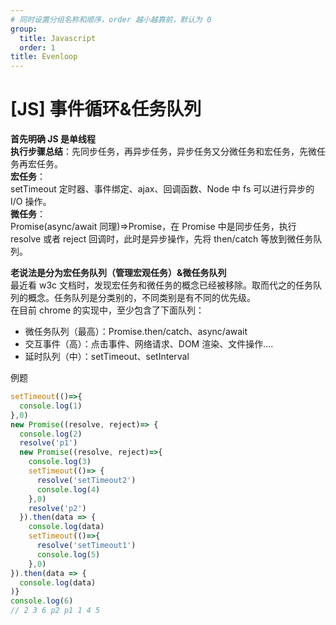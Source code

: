 ```yaml
---
# 同时设置分组名称和顺序，order 越小越靠前，默认为 0
group:
  title: Javascript
  order: 1
title: Evenloop
---
```


# [JS] 事件循环&任务队列

**首先明确 JS 是单线程**<br />**执行步骤总结**：先同步任务，再异步任务，异步任务又分微任务和宏任务，先微任务再宏任务。<br />**宏任务**：<br />setTimeout 定时器、事件绑定、ajax、回调函数、Node 中 fs 可以进行异步的 I/O 操作。<br />**微任务**：<br />Promise(async/await 同理)=>Promise，在 Promise 中是同步任务，执行 resolve 或者 reject 回调时，此时是异步操作，先将 then/catch 等放到微任务队列。

**老说法是分为宏任务队列（管理宏观任务）&微任务队列**<br />最近看 w3c 文档时，发现宏任务和微任务的概念已经被移除。取而代之的任务队列的概念。任务队列是分类别的，不同类别是有不同的优先级。<br />在目前 chrome 的实现中，至少包含了下面队列：

- 微任务队列（最高）：Promise.then/catch、async/await
- 交互事件（高）：点击事件、网络请求、DOM 渲染、文件操作....
- 延时队列（中）：setTimeout、setInterval

例题

```javascript
setTimeout(()=>{
  console.log(1)
},0)
new Promise((resolve, reject)=> {
  console.log(2)
  resolve('p1')
  new Promise((resolve, reject)=>{
    console.log(3)
    setTimeout(()=> {
      resolve('setTimeout2')
      console.log(4)
    },0)
    resolve('p2')
  }).then(data => {
    console.log(data)
    setTimeout(()=>{
      resolve('setTimeout1')
      console.log(5)
    },0)
}).then(data => {
  console.log(data)
)}
console.log(6)
// 2 3 6 p2 p1 1 4 5
```
